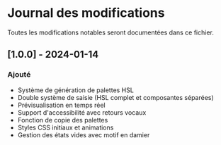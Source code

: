 # Journal des modifications

Toutes les modifications notables seront documentées dans ce fichier.

## [1.0.0] - 2024-01-14

### Ajouté

- Système de génération de palettes HSL
- Double système de saisie (HSL complet et composantes séparées)
- Prévisualisation en temps réel
- Support d'accessibilité avec retours vocaux
- Fonction de copie des palettes
- Styles CSS initiaux et animations
- Gestion des états vides avec motif en damier
